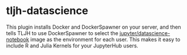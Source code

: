 # tljh-datascience

This plugin installs Docker and DockerSpawner on your server, and then tells TLJH to use DockerSpawner to select the [jupyter/datascience-notebook](https://hub.docker.com/r/jupyter/datascience-notebook/tags?page=1&ordering=last_updated) image as the environment for each user. This makes it easy to include R and Julia Kernels for your JupyterHub users.





